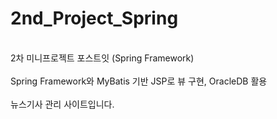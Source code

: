 # 2nd_Project_Spring
<br>
2차 미니프로젝트 포스트잇 (Spring Framework)
<br><br>
Spring Framework와 MyBatis 기반 JSP로 뷰 구현, OracleDB 활용
<br><br>
뉴스기사 관리 사이트입니다.
